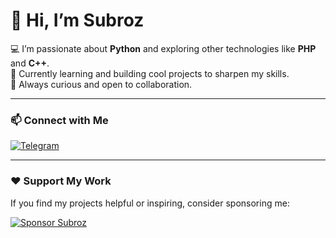 # 👋 Hi, I’m Subroz  

💻 I’m passionate about **Python** and exploring other technologies like **PHP** and **C++**.  
🌱 Currently learning and building cool projects to sharpen my skills.  
🚀 Always curious and open to collaboration.  

---

### 📫 Connect with Me
[![Telegram](https://img.shields.io/badge/Telegram-Subroz-blue?style=for-the-badge&logo=telegram&logoColor=white)](https://t.me/Subroz)

---

### ❤️ Support My Work
If you find my projects helpful or inspiring, consider sponsoring me:  

[![Sponsor Subroz](https://img.shields.io/badge/Sponsor-❤️-pink?style=for-the-badge)](https://github.com/sponsors/Subroz)
